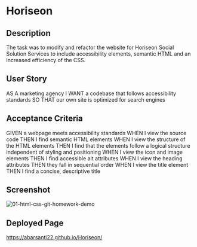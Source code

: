 # Horiseon

## Description
The task was to modify and refactor the website for Horiseon Social Solution Services to include accessibility elements, semantic HTML and an increased efficiency of the CSS.

## User Story
AS A marketing agency
I WANT a codebase that follows accessibility standards
SO THAT our own site is optimized for search engines

## Acceptance Criteria
GIVEN a webpage meets accessibility standards
WHEN I view the source code
THEN I find semantic HTML elements
WHEN I view the structure of the HTML elements
THEN I find that the elements follow a logical structure independent of styling and positioning
WHEN I view the icon and image elements
THEN I find accessible alt attributes
WHEN I view the heading attributes
THEN they fall in sequential order
WHEN I view the title element
THEN I find a concise, descriptive title

## Screenshot
![01-html-css-git-homework-demo](https://github.com/Abarsanti22/Horiseon/assets/138410240/b737175b-4e98-465f-8245-1ae2b353762d)

## Deployed Page
https://abarsanti22.github.io/Horiseon/
